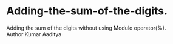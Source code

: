 # Adding-the-sum-of-the-digits.
Adding the sum of the digits without using Modulo operator(%).
<br>
Author Kumar Aaditya
